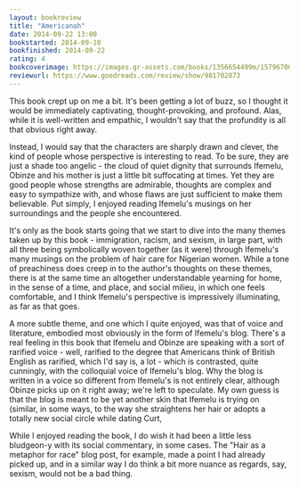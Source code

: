 ```yaml
---
layout: bookreview
title: "Americanah"
date: 2014-09-22 13:00
bookstarted: 2014-09-10
bookfinished: 2014-09-22
rating: 4
bookcoverimage: https://images.gr-assets.com/books/1356654499m/15796700.jpg
reviewurl: https://www.goodreads.com/review/show/981702873
---
```


This book crept up on me a bit. It's been getting a lot of buzz, so I thought it would be immediately captivating, thought-provoking, and profound. Alas, while it is well-written and empathic, I wouldn't say that the profundity is all that obvious right away.



Instead, I would say that the characters are sharply drawn and clever, the kind of people whose perspective is interesting to read. To be sure, they are just a shade too angelic - the cloud of quiet dignity that surrounds Ifemelu, Obinze and his mother is just a little bit suffocating at times. Yet they are good people whose strengths are admirable, thoughts are complex and easy to sympathize with, and whose flaws are just sufficient to make them believable. Put simply, I enjoyed reading Ifemelu's musings on her surroundings and the people she encountered.



It's only as the book starts going that we start to dive into the many themes taken up by this book - immigration, racism, and sexism, in large part, with all three being symbolically woven together (as it were) through Ifemelu's many musings on the problem of hair care for Nigerian women. While a tone of preachiness does creep in to the author's thoughts on these themes, there is at the same time an altogether understandable yearning for home, in the sense of a time, and place, and social milieu, in which one feels comfortable, and I think Ifemelu's perspective is impressively illuminating, as far as that goes.



A more subtle theme, and one which I quite enjoyed, was that of voice and literature, embodied most obviously in the form of Ifemelu's blog. There's a real feeling in this book that Ifemelu and Obinze are speaking with a sort of rarified voice - well, rarified to the degree that Americans think of British English as rarified, which I'd say is, a lot - which is contrasted, quite cunningly, with the colloquial voice of Ifemelu's blog. Why the blog is written in a voice so different from Ifemelu's is not entirely clear, although Obinze picks up on it right away; we're left to speculate. My own guess is that the blog is meant to be yet another skin that Ifemelu is trying on (similar, in some ways, to the way she straightens her hair or adopts a totally new social circle while dating Curt,



While I enjoyed reading the book, I do wish it had been a little less bludgeon-y with its social commentary, in some cases. The "Hair as a metaphor for race" blog post, for example, made a point I had already picked up, and in a similar way I do think a bit more nuance as regards, say, sexism, would not be a bad thing.